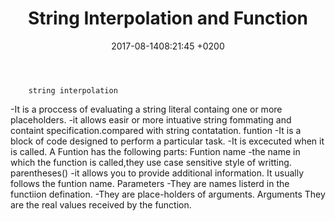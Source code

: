﻿---
layout: 
title:  "String Interpolation and Function"
date:   2017-08-1408:21:45 +0200
categories: 
---
		string interpolation
-It is a proccess of evaluating a string literal containg one or more placeholders.
-it allows easir or more intuative string fommating and containt specification.compared with string contatation.
		funtion
-It is a block of code designed to perform a  particular task.
-It is excecuted when it is called.
A Funtion has the following parts:
Funtion name
-the name in which the function is called,they use case sensitive style of writting.
parentheses()
-it allows you to provide additional information.
It usually follows the funtion name.
Parameters
-They are names listerd in the functiion defination.
-They are place-holders of arguments.
Arguments
They are the real values received by the function.

